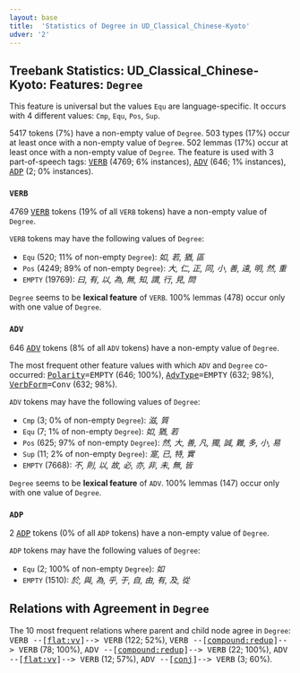 ```yaml
---
layout: base
title:  'Statistics of Degree in UD_Classical_Chinese-Kyoto'
udver: '2'
---
```


## Treebank Statistics: UD_Classical_Chinese-Kyoto: Features: `Degree`

This feature is universal but the values `Equ` are language-specific.
It occurs with 4 different values: `Cmp`, `Equ`, `Pos`, `Sup`.

5417 tokens (7%) have a non-empty value of `Degree`.
503 types (17%) occur at least once with a non-empty value of `Degree`.
502 lemmas (17%) occur at least once with a non-empty value of `Degree`.
The feature is used with 3 part-of-speech tags: <tt><a href="lzh_kyoto-pos-VERB.html">VERB</a></tt> (4769; 6% instances), <tt><a href="lzh_kyoto-pos-ADV.html">ADV</a></tt> (646; 1% instances), <tt><a href="lzh_kyoto-pos-ADP.html">ADP</a></tt> (2; 0% instances).

### `VERB`

4769 <tt><a href="lzh_kyoto-pos-VERB.html">VERB</a></tt> tokens (19% of all `VERB` tokens) have a non-empty value of `Degree`.

`VERB` tokens may have the following values of `Degree`:

* `Equ` (520; 11% of non-empty `Degree`): <em>如, 若, 猶, 區</em>
* `Pos` (4249; 89% of non-empty `Degree`): <em>大, 仁, 正, 同, 小, 善, 遠, 明, 然, 重</em>
* `EMPTY` (19769): <em>曰, 有, 以, 為, 無, 知, 謂, 行, 見, 問</em>

`Degree` seems to be **lexical feature** of `VERB`. 100% lemmas (478) occur only with one value of `Degree`.

### `ADV`

646 <tt><a href="lzh_kyoto-pos-ADV.html">ADV</a></tt> tokens (8% of all `ADV` tokens) have a non-empty value of `Degree`.

The most frequent other feature values with which `ADV` and `Degree` co-occurred: <tt><a href="lzh_kyoto-feat-Polarity.html">Polarity</a></tt><tt>=EMPTY</tt> (646; 100%), <tt><a href="lzh_kyoto-feat-AdvType.html">AdvType</a></tt><tt>=EMPTY</tt> (632; 98%), <tt><a href="lzh_kyoto-feat-VerbForm.html">VerbForm</a></tt><tt>=Conv</tt> (632; 98%).

`ADV` tokens may have the following values of `Degree`:

* `Cmp` (3; 0% of non-empty `Degree`): <em>滋, 質</em>
* `Equ` (7; 1% of non-empty `Degree`): <em>如, 猶, 若</em>
* `Pos` (625; 97% of non-empty `Degree`): <em>然, 大, 善, 凡, 獨, 誠, 難, 多, 小, 易</em>
* `Sup` (11; 2% of non-empty `Degree`): <em>寔, 已, 特, 實</em>
* `EMPTY` (7668): <em>不, 則, 以, 故, 必, 亦, 非, 未, 無, 皆</em>

`Degree` seems to be **lexical feature** of `ADV`. 100% lemmas (147) occur only with one value of `Degree`.

### `ADP`

2 <tt><a href="lzh_kyoto-pos-ADP.html">ADP</a></tt> tokens (0% of all `ADP` tokens) have a non-empty value of `Degree`.

`ADP` tokens may have the following values of `Degree`:

* `Equ` (2; 100% of non-empty `Degree`): <em>如</em>
* `EMPTY` (1510): <em>於, 與, 為, 乎, 于, 自, 由, 有, 及, 從</em>

## Relations with Agreement in `Degree`

The 10 most frequent relations where parent and child node agree in `Degree`:
<tt>VERB --[<tt><a href="lzh_kyoto-dep-flat-vv.html">flat:vv</a></tt>]--> VERB</tt> (122; 52%),
<tt>VERB --[<tt><a href="lzh_kyoto-dep-compound-redup.html">compound:redup</a></tt>]--> VERB</tt> (78; 100%),
<tt>ADV --[<tt><a href="lzh_kyoto-dep-compound-redup.html">compound:redup</a></tt>]--> VERB</tt> (22; 100%),
<tt>ADV --[<tt><a href="lzh_kyoto-dep-flat-vv.html">flat:vv</a></tt>]--> VERB</tt> (12; 57%),
<tt>ADV --[<tt><a href="lzh_kyoto-dep-conj.html">conj</a></tt>]--> VERB</tt> (3; 60%).

